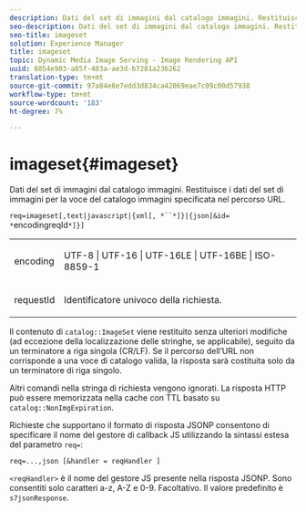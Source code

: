 ```yaml
---
description: Dati del set di immagini dal catalogo immagini. Restituisce i dati del set di immagini per la voce del catalogo immagini specificata nel percorso URL.
seo-description: Dati del set di immagini dal catalogo immagini. Restituisce i dati del set di immagini per la voce del catalogo immagini specificata nel percorso URL.
seo-title: imageset
solution: Experience Manager
title: imageset
topic: Dynamic Media Image Serving - Image Rendering API
uuid: 8854e903-a85f-403a-ae3d-b7281a236262
translation-type: tm+mt
source-git-commit: 97a84e8e7edd3d834ca42069eae7c09c00d57938
workflow-type: tm+mt
source-wordcount: '183'
ht-degree: 7%

---
```



# imageset{#imageset}

Dati del set di immagini dal catalogo immagini. Restituisce i dati del set di immagini per la voce del catalogo immagini specificata nel percorso URL.

`req=imageset[,text|javascript|{xml[, *``*]}|{json[&id= *`encodingreqId`*]}]`

<table id="simpletable_86FF9E59B11D4C408F0D932D46CC2F8E"> 
 <tr class="strow"> 
  <td class="stentry"> <p><span class="codeph"><span class="varname"> encoding</span></span> </p> </td> 
  <td class="stentry"> <p><span class="codeph"> UTF-8 | UTF-16 | UTF-16LE | UTF-16BE | ISO-8859-1</span> </p></td> 
 </tr> 
 <tr class="strow"> 
  <td class="stentry"> <p><span class="codeph"><span class="varname"> requestId</span></span> </p></td> 
  <td class="stentry"> <p>Identificatore univoco della richiesta. </p></td> 
 </tr> 
</table>

Il contenuto di `catalog::ImageSet` viene restituito senza ulteriori modifiche (ad eccezione della localizzazione delle stringhe, se applicabile), seguito da un terminatore a riga singola (CR/LF). Se il percorso dell’URL non corrisponde a una voce di catalogo valida, la risposta sarà costituita solo da un terminatore di riga singolo.

Altri comandi nella stringa di richiesta vengono ignorati. La risposta HTTP può essere memorizzata nella cache con TTL basato su `catalog::NonImgExpiration`.

Richieste che supportano il formato di risposta JSONP consentono di specificare il nome del gestore di callback JS utilizzando la sintassi estesa del parametro `req=`:

`req=...,json [&handler = reqHandler ]`

`<reqHandler>` è il nome del gestore JS presente nella risposta JSONP. Sono consentiti solo caratteri a-z, A-Z e 0-9. Facoltativo. Il valore predefinito è `s7jsonResponse`.
